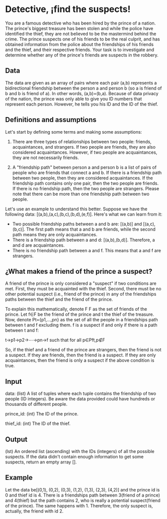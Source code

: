 # **Detective, ¡find the suspects!**

You are a famous detective who has been hired by the prince of a nation. The prince's biggest treasure has been stolen and while the police have identified the thief, they are not believed to be the mastermind behind the crime. The prince suspects one of his friends to be the real culprit, and has obtained information from the police about the friendships of his friends and the thief, and their respective friends. Your task is to investigate and determine whether any of the prince's friends are suspects in the robbery.

## **Data**
The data are given as an array of pairs where each pair (a,b) represents a bidirectional friendship between the person a and person b (so a is friend of b and b is friend of a). In other words, (a,b)=(b,a). Because of data privacy of the nation, the prince was only able to give you ID numbers that represent each person. However, he tells you his ID and the ID of the thief.

## **Definitions and assumptions**
Let's start by defining some terms and making some assumptions:

1. There are three types of relationships between two people: friends, acquaintances, and strangers. If two people are friends, they are also considered acquaintances. However, if two people are acquaintances, they are not necessarily friends.

2. A "friendship path" between person a and person b is a list of pairs of people who are friends that connect a and b. If there is a friendship path between two people, then they are considered acquaintances. If the friendship path contains only one pair, then the two people are friends. If there is no friendship path, then the two people are strangers. Please note that there can be more than one friendship path between two people.

Let's use an example to understand this better. Suppose we have the following data: [(a,b),(a,c),(b,c),(b,d),(e,f)]. Here's what we can learn from it:

- Two possible friendship paths between a and b are: [(a,b)] and [(a,c),(b,c)]. The first path means that a and b are friends, while the second path means they are only acquaintances.
- There is a friendship path between a and d: [(a,b),(b,d)]. Therefore, a and d are acquaintances. 
- There is no friendship path between a and f. This means that a and f are strangers.

## **¿What makes a friend of the prince a suspect?**
A friend of the prince is only considered a "suspect" if two conditions are met. First, they must be acquainted with the thief. Second, there must be no other potential suspect (i.e., friend of the prince) in any of the friendships paths between the thief and the friend of the prince.

To explain this mathematically, denote F
F as the set of friends of the prince. Let f∈F be the friend of the prince and t the thief of the treasure. Now, denote Pt={p1,...,pn} as the set of all the people in a friendships path between t and f excluding them. f is a suspect if and only if there is a path between t and f:

t→p1→p2→⋯→pn→f such that for all p∈Pft,p∉F

So, if the thief and a friend of the prince are strangers, then the friend is not a suspect. If they are friends, then the friend is a suspect. If they are only acquaintances, then the friend is only a suspect if the above condition is true.

## **Input**
data: (list) A list of tuples where each tuple contains the friendship of two people (ID integers). Be aware the data provided could have hundreds or thousands of different people.

prince_id: (int) The ID of the prince.

thief_id: (int) The ID of the thief.

## **Output**
(lst) An ordered list (ascending) with the IDs (integers) of all the possible suspects. If the data didn't contain enough information to get some suspects, return an empty array [].

## **Example**
Let the data be[(0,1), (0,2), (0,3), (1,2), (1,3), (2,3), (4,2)] and the prince id is 0 and thief id is 4. There is a friendships path between 3(friend of a prince) and 4(thief) but the path contains 2, who is really a potential suspect(friend of the prince). The same happens with 1. Therefore, the only suspect is, actually, the friend with id 2.